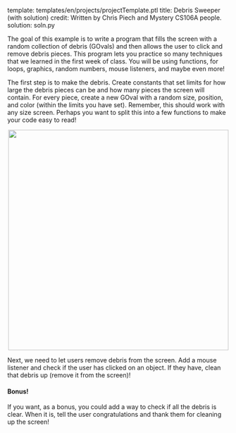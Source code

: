 template: templates/en/projects/projectTemplate.ptl
title: Debris Sweeper (with solution)
credit: Written by Chris Piech and Mystery CS106A people.
solution: soln.py

The goal of this example is to write a program that fills the screen with a random collection of debris (GOvals) and then allows the user to click and remove debris pieces. This program lets you practice so many techniques that we learned in the first week of class. You will be using functions, for loops, graphics, random numbers, mouse listeners, and maybe even more!

The first step is to make the debris. Create constants that set limits for how large the debris pieces can be and how many pieces the screen will contain. For every piece, create a new GOval with a random size, position, and color (within the limits you have set). Remember, this should work with any size screen. Perhaps you want to split this into a few functions to make your code easy to read!

<center>
<img style="width:500px" src="{{pathToRoot}}img/projects/debrisSweeper/demo.png">   
</center>

Next, we need to let users remove debris from the screen. Add a mouse listener and check if the user has clicked on an object. If they have, clean that debris up (remove it from the screen)!

#### Bonus!
If you want, as a bonus, you could add a way to check if all the debris is clear. When it is, tell the user congratulations and thank them for cleaning up the screen!
